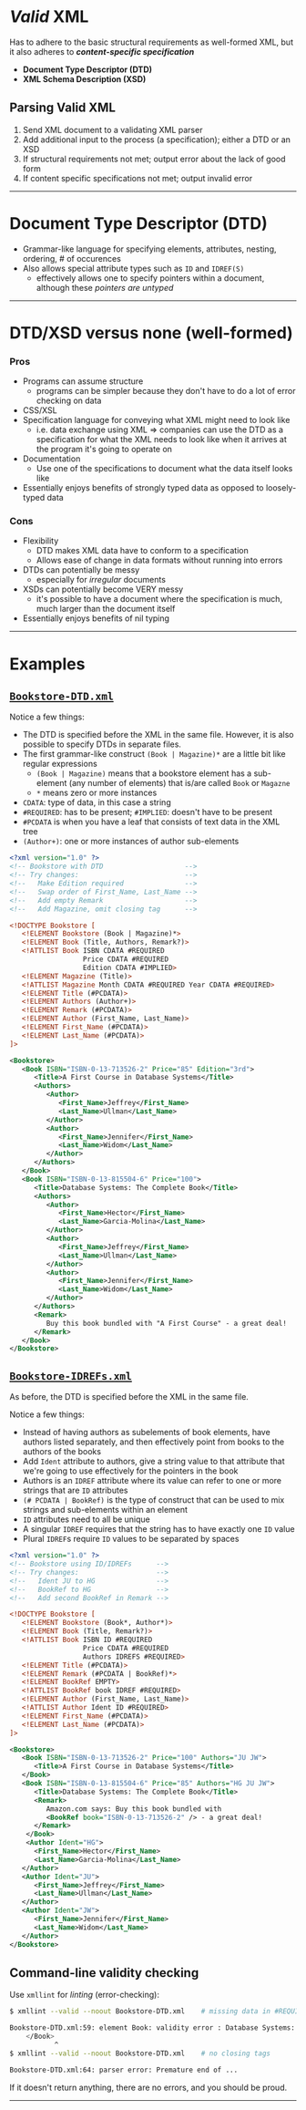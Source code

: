 # *Valid* XML

Has to adhere to the basic structural requirements as well-formed XML, but it also adheres to ***content-specific specification***

- **Document Type Descriptor (DTD)**
- **XML Schema Description (XSD)**

## Parsing Valid XML

1. Send XML document to a validating XML parser
2. Add additional input to the process (a specification); either a DTD or an XSD
3. If structural requirements not met; output error about the lack of good form
4. If content specific specifications not met; output invalid error

---

# Document Type Descriptor (DTD)

- Grammar-like language for specifying elements, attributes, nesting, ordering, # of occurences
- Also allows special attribute types such as `ID` and `IDREF(S)`
    - effectively allows one to specify pointers within a document, although these *pointers are untyped*

---

# DTD/XSD versus none (well-formed)

### Pros

- Programs can assume structure
    - programs can be simpler because they don't have to do a lot of error checking on data
- CSS/XSL 
- Specification language for conveying what XML might need to look like
    - i.e. data exchange using XML => companies can use the DTD as a specification for what the XML needs to look like when it arrives at the program it's going to operate on
- Documentation
    - Use one of the specifications to document what the data itself looks like
- Essentially enjoys benefits of strongly typed data as opposed to loosely-typed data

### Cons

- Flexibility
    - DTD makes XML data have to conform to a specification
    - Allows ease of change in data formats without running into errors
- DTDs can potentially be messy
    - especially for *irregular* documents
- XSDs can potentially become VERY messy
    - it's possible to have a document where the specification is much, much larger than the document itself
- Essentially enjoys benefits of nil typing

---

# Examples 

## [`Bookstore-DTD.xml`](./Bookstore-DTD.xml)

Notice a few things:

- The DTD is specified before the XML in the same file. However, it is also possible to specify DTDs in separate files.
- The first grammar-like construct `(Book | Magazine)*` are a little bit like regular expressions
    - `(Book | Magazine)` means that a bookstore element has a sub-element (any number of elements) that is/are called `Book` or `Magazne`
    - `*` means zero or more instances
- `CDATA`: type of data, in this case a string
- `#REQUIRED`: has to be present; `#IMPLIED`: doesn't have to be present
- `#PCDATA` is when you have a leaf that consists of text data in the XML tree
- `(Author+)`: one or more instances of author sub-elements

```xml
<?xml version="1.0" ?>
<!-- Bookstore with DTD                    -->
<!-- Try changes:                          -->
<!--   Make Edition required               -->
<!--   Swap order of First_Name, Last_Name -->
<!--   Add empty Remark                    -->
<!--   Add Magazine, omit closing tag      -->

<!DOCTYPE Bookstore [
   <!ELEMENT Bookstore (Book | Magazine)*>
   <!ELEMENT Book (Title, Authors, Remark?)>
   <!ATTLIST Book ISBN CDATA #REQUIRED
                  Price CDATA #REQUIRED
                  Edition CDATA #IMPLIED>
   <!ELEMENT Magazine (Title)>
   <!ATTLIST Magazine Month CDATA #REQUIRED Year CDATA #REQUIRED>
   <!ELEMENT Title (#PCDATA)>
   <!ELEMENT Authors (Author+)>
   <!ELEMENT Remark (#PCDATA)>
   <!ELEMENT Author (First_Name, Last_Name)>
   <!ELEMENT First_Name (#PCDATA)>
   <!ELEMENT Last_Name (#PCDATA)>
]>

<Bookstore>
   <Book ISBN="ISBN-0-13-713526-2" Price="85" Edition="3rd">
      <Title>A First Course in Database Systems</Title>
      <Authors>
         <Author>
            <First_Name>Jeffrey</First_Name>
            <Last_Name>Ullman</Last_Name>
         </Author>
         <Author>
            <First_Name>Jennifer</First_Name>
            <Last_Name>Widom</Last_Name>
         </Author>
      </Authors>
   </Book>
   <Book ISBN="ISBN-0-13-815504-6" Price="100">
      <Title>Database Systems: The Complete Book</Title>
      <Authors>
         <Author>
            <First_Name>Hector</First_Name>
            <Last_Name>Garcia-Molina</Last_Name>
         </Author>
         <Author>
            <First_Name>Jeffrey</First_Name>
            <Last_Name>Ullman</Last_Name>
         </Author>
         <Author>
            <First_Name>Jennifer</First_Name>
            <Last_Name>Widom</Last_Name>
         </Author>
      </Authors>
      <Remark>
         Buy this book bundled with "A First Course" - a great deal!
      </Remark>
   </Book>
</Bookstore>
```

## [`Bookstore-IDREFs.xml`](./Bookstore-IDREFs.xml)

As before, the DTD is specified before the XML in the same file.

Notice a few things:

- Instead of having authors as subelements of book elements, have authors listed separately, and then effectively point from books to the authors of the books
- Add `Ident` attribute to authors, give a string value to that attribute that we're going to use effectively for the pointers in the book
- Authors is an `IDREF` attribute where its value can refer to one or more strings that are `ID` attributes
- `(# PCDATA | BookRef)` is the type of construct that can be used to mix strings and sub-elements within an element
- `ID` attributes need to all be unique
- A singular `IDREF` requires that the string has to have exactly one `ID` value
- Plural `IDREF`s require `ID` values to be separated by spaces

```xml
<?xml version="1.0" ?>
<!-- Bookstore using ID/IDREFs      -->
<!-- Try changes:                   -->
<!--   Ident JU to HG               -->
<!--   BookRef to HG                -->
<!--   Add second BookRef in Remark -->

<!DOCTYPE Bookstore [
   <!ELEMENT Bookstore (Book*, Author*)>
   <!ELEMENT Book (Title, Remark?)>
   <!ATTLIST Book ISBN ID #REQUIRED
                  Price CDATA #REQUIRED
                  Authors IDREFS #REQUIRED>
   <!ELEMENT Title (#PCDATA)>
   <!ELEMENT Remark (#PCDATA | BookRef)*>
   <!ELEMENT BookRef EMPTY>
   <!ATTLIST BookRef book IDREF #REQUIRED>
   <!ELEMENT Author (First_Name, Last_Name)>
   <!ATTLIST Author Ident ID #REQUIRED>
   <!ELEMENT First_Name (#PCDATA)>
   <!ELEMENT Last_Name (#PCDATA)>
]>

<Bookstore>
   <Book ISBN="ISBN-0-13-713526-2" Price="100" Authors="JU JW">
      <Title>A First Course in Database Systems</Title>
   </Book>
   <Book ISBN="ISBN-0-13-815504-6" Price="85" Authors="HG JU JW">
      <Title>Database Systems: The Complete Book</Title>
      <Remark>
         Amazon.com says: Buy this book bundled with
         <BookRef book="ISBN-0-13-713526-2" /> - a great deal!
      </Remark>
    </Book>
    <Author Ident="HG">
      <First_Name>Hector</First_Name>
      <Last_Name>Garcia-Molina</Last_Name>
   </Author>
   <Author Ident="JU">
      <First_Name>Jeffrey</First_Name>
      <Last_Name>Ullman</Last_Name>
   </Author>
   <Author Ident="JW">
      <First_Name>Jennifer</First_Name>
      <Last_Name>Widom</Last_Name>
   </Author>
</Bookstore>
```

## Command-line validity checking

Use `xmllint` for *linting* (error-checking):

```sh
$ xmllint --valid --noout Bookstore-DTD.xml    # missing data in #REQUIRED field

Bookstore-DTD.xml:59: element Book: validity error : Database Systems: The Complete Book does not carry attribute Edition
    </Book>
           ^
$ xmllint --valid --noout Bookstore-DTD.xml    # no closing tags

Bookstore-DTD.xml:64: parser error: Premature end of ...

```

If it doesn't return anything, there are no errors, and you should be proud.

---

